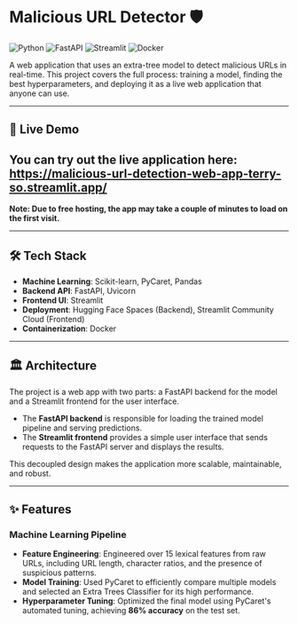 # Malicious URL Detector 🛡️
![Python](https://img.shields.io/badge/Python-3.9-blue.svg)
![FastAPI](https://img.shields.io/badge/FastAPI-0.95-green.svg)
![Streamlit](https://img.shields.io/badge/Streamlit-1.25-red.svg)
![Docker](https://img.shields.io/badge/Docker-24.0-blue.svg)

A web application that uses an extra-tree model to detect malicious URLs in real-time. This project covers the full process: training a model, finding the best hyperparameters, and deploying it as a live web application that anyone can use.

---

## 🚀 Live Demo

You can try out the live application here: **https://malicious-url-detection-web-app-terry-so.streamlit.app/**
---
**Note: Due to free hosting, the app may take a couple of minutes to load on the first visit.** 



---

## 🛠️ Tech Stack

-   **Machine Learning**: Scikit-learn, PyCaret, Pandas
-   **Backend API**: FastAPI, Uvicorn
-   **Frontend UI**: Streamlit
-   **Deployment**: Hugging Face Spaces (Backend), Streamlit Community Cloud (Frontend)
-   **Containerization**: Docker

---

## 🏛️ Architecture

The project is a web app with two parts: a FastAPI backend for the model and a Streamlit frontend for the user interface.
-   The **FastAPI backend** is responsible for loading the trained model pipeline and serving predictions.
-   The **Streamlit frontend** provides a simple user interface that sends requests to the FastAPI server and displays the results.

This decoupled design makes the application more scalable, maintainable, and robust.


---

## ✨ Features

### Machine Learning Pipeline
-   **Feature Engineering**: Engineered over 15 lexical features from raw URLs, including URL length, character ratios, and the presence of suspicious patterns.
-   **Model Training**: Used PyCaret to efficiently compare multiple models and selected an Extra Trees Classifier for its high performance.
-   **Hyperparameter Tuning**: Optimized the final model using PyCaret's automated tuning, achieving **86% accuracy** on the test set.


